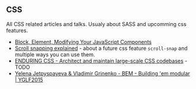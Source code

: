## CSS
All CSS related articles and talks. Usualy about SASS and upcomming css features.

- [Block, Element, Modifying Your JavaScript Components](https://medium.com/seek-ui-engineering/block-element-modifying-your-javascript-components-d7f99fcab52b)
- [Scroll snapping explained](https://hacks.mozilla.org/2015/09/scroll-snapping-explained/?utm_source=html5weekly&utm_medium=email) - about a future css feature `scroll-snap` and multiple ways you can use them.
- [ENDURING CSS - Architect and maintain large-scale CSS codebases](http://ecss.io/slides1/) - TODO
- [Yelena Jetpyspayeva & Vladimir Grinenko - BEM - Building 'em modular | YGLF2015](https://youtu.be/huQp7gr3WPE)
